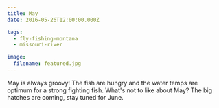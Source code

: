 ```yaml
---
title: May
date: 2016-05-26T12:00:00.000Z

tags:
  - fly-fishing-montana
  - missouri-river

image:
  filename: featured.jpg
---
```


May is always groovy! The fish are hungry and the water temps are optimum for a strong fighting fish. What's not to like about May? The big hatches are coming, stay tuned for June.
